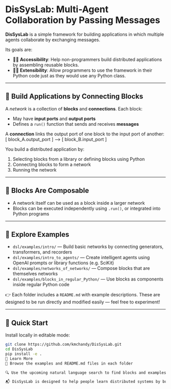 # DisSysLab: Multi-Agent Collaboration by Passing Messages

**DisSysLab** is a simple framework for building applications in which multiple
agents collaborate by exchanging messages.

Its goals are:
- 🧑‍🎓 **Accessibility**: Help non-programmers build distributed applications by assembling reusable blocks.
- 🧑‍💻 **Extensibility**: Allow programmers to use the framework in their Python code just as they would use any Python class.

---

## 🔧 Build Applications by Connecting Blocks

A *network* is a collection of **blocks** and **connections**. Each block:
- May have **input ports** and **output ports**
- Defines a `run()` function that sends and receives **messages**

A **connection** links the output port of one block to the input port of another:
[ block_A.output_port ] --> [ block_B.input_port ]


You build a distributed application by:
1. Selecting blocks from a library or defining blocks using Python
2. Connecting blocks to form a network
3. Running the network

---

## 🧩 Blocks Are Composable

- A network itself can be used as a block inside a larger network
- Blocks can be executed independently using `.run()`, or integrated into Python programs

---

## 📁 Explore Examples

- `dsl/examples/intro/` — Build basic networks by connecting generators, transformers, and recorders
- `dsl/examples/intro_to_agents/` — Create intelligent agents using OpenAI prompts or library functions (e.g. SciKit)
- `dsl/examples/networks_of_networks/` — Compose blocks that are themselves networks
- `dsl/examples/blocks_in_regular_Python/` — Use blocks as components inside regular Python code

👉 Each folder includes a `README.md` with example descriptions. These are designed to be run directly and modified easily — feel free to experiment!

---

## 🚀 Quick Start

Install locally in editable mode:

```bash
git clone https://github.com/kmchandy/DisSysLab.git
cd DisSysLab
pip install -e .
🔎 Learn More
📘 Browse the examples and README.md files in each folder

🔍 Use the upcoming natural language search to find blocks and examples by question

📬 DisSysLab is designed to help people learn distributed systems by building their own applications — collaboration and contributions are welcome!

